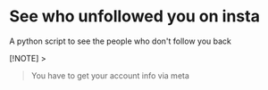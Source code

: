 # See who unfollowed you on insta
A python script to see the people who don't follow you back

[!NOTE] >
> You have to get your account info via meta
